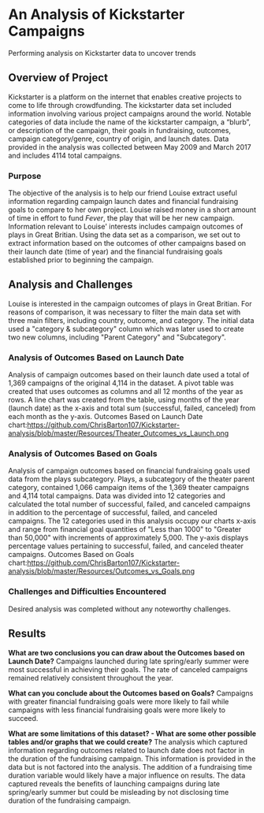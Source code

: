 # An Analysis of Kickstarter Campaigns
Performing analysis on Kickstarter data to uncover trends

## Overview of Project  
Kickstarter is a platform on the internet that enables creative projects to come to life through crowdfunding. The kickstarter data set included information involving various project campaigns around the world. Notable categories of data include the name of the kickstarter campaign, a “blurb”, or description of the campaign, their goals in fundraising, outcomes, campaign category/genre, country of origin, and launch dates. Data provided in the analysis was collected between May 2009 and March 2017 and includes 4114 total campaigns.

### Purpose  
The objective of the analysis is to help our friend Louise extract useful information regarding campaign launch dates and financial fundraising goals to compare to her own project. Louise raised money in a short amount of time in effort to fund *Fever*, the play that will be her new campaign. Information relevant to Louise' interests includes campaign outcomes of plays in Great Britian. Using the data set as a comparison, we set out to extract information based on the outcomes of other campaigns based on their launch date (time of year) and the financial fundraising goals established prior to beginning the campaign. 

## Analysis and Challenges  
Louise is interested in the campaign outcomes of plays in Great Britian. For reasons of comparison, it was necessary to filter the main data set with three main filters, including country, outcome, and category. The initial data used a "category & subcategory" column which was later used to create two new columns, including "Parent Category" and "Subcategory". 

### Analysis of Outcomes Based on Launch Date
Analysis of campaign outcomes based on their launch date used a total of 1,369 campaigns of the original 4,114 in the dataset. A pivot table was created that uses outcomes as columns and all 12 months of the year as rows. A line chart was created from the table, using months of the year (launch date) as the x-axis and total sum (successful, failed, canceled) from each month as the y-axis.
Outcomes Based on Launch Date chart:https://github.com/ChrisBarton107/Kickstarter-analysis/blob/master/Resources/Theater_Outcomes_vs_Launch.png

### Analysis of Outcomes Based on Goals
Analysis of campaign outcomes based on financial fundraising goals used data from the plays subcategory. Plays, a subcategory of the theater parent category, contained 1,066 campaign items of the 1,369 theater campaigns and 4,114 total campaigns. Data was divided into 12 categories and calculated the total number of successful, failed, and canceled campaigns in addition to the percentage of successful, failed, and canceled campaigns. The 12 categories used in this analysis occupy our charts x-axis and range from financial goal quantities of "Less than 1000" to "Greater than 50,000" with increments of approximately 5,000. The y-axis displays percentage values pertaining to successful, failed, and canceled theater campaigns. 
Outcomes Based on Goals chart:https://github.com/ChrisBarton107/Kickstarter-analysis/blob/master/Resources/Outcomes_vs_Goals.png

### Challenges and Difficulties Encountered  
Desired analysis was completed without any noteworthy challenges.

## Results  
**What are two conclusions you can draw about the Outcomes based on Launch Date?** 
Campaigns launched during late spring/early summer were most successful in achieving their goals. The rate of canceled campaigns remained relatively consistent throughout the year. 

**What can you conclude about the Outcomes based on Goals?** 
Campaigns with greater financial fundraising goals were more likely to fail while campaigns with less financial fundraising goals were more likely to succeed. 

**What are some limitations of this dataset? - What are some other possible tables and/or graphs that we could create?**
The analysis which captured information regarding outcomes related to launch date does not factor in the duration of the fundraising campaign. This information is provided in the data but is not factored into the analysis. The addition of a fundraising time duration variable would likely have a major influence on results. The data captured reveals the benefits of launching campaigns during late spring/early summer but could be misleading by not disclosing time duration of the fundraising campaign. 
